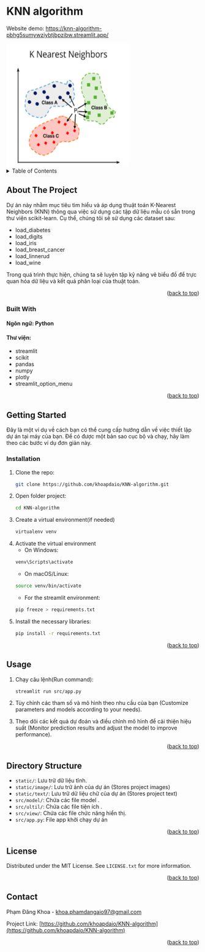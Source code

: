 # KNN algorithm

Website demo: https://knn-algorithm-pbhg5sumywziybtjbpzibw.streamlit.app/

<img alt="img.png" height="320" src="static/images/img.png" width="320" />

<!-- TABLE OF CONTENTS -->
<details>
  <summary>Table of Contents</summary>
  <ol>
    <li>
      <a href="#about the project">About The Project</a>
      <ul>
        <li><a href="#built-with">Built With</a></li>
      </ul>
    </li>
    <li>
      <a href="#getting-started">Getting Started</a>
      <ul>
        <li><a href="#installation">Installation</a></li>
      </ul>
    </li>
    <li><a href="#usage">Usage</a></li>
    <li><a href="#directory_struture">Directory Structure</a></li>
    <li><a href="#license">License</a></li>
    <li><a href="#contact">Contact</a></li>
  </ol>
</details>
<!-- ABOUT THE PROJECT -->

<!-- ABOUT THE PROJECT -->

## About The Project

Dự án này nhằm mục tiêu tìm hiểu và áp dụng thuật toán K-Nearest Neighbors (KNN) thông qua việc sử dụng các tập dữ liệu
mẫu có sẵn trong thư viện scikit-learn. Cụ thể, chúng tôi sẽ sử dụng các dataset sau:

- load_diabetes
- load_digits
- load_iris
- load_breast_cancer
- load_linnerud
- load_wine

Trong quá trình thực hiện, chúng ta sẽ luyện tập kỹ năng vẽ biểu đồ để trực quan hóa dữ liệu và kết quả phân loại của
thuật toán.

<p align="right">(<a href="#readme-top">back to top</a>)</p>

### Built With

#### Ngôn ngữ: Python

#### Thư viện:

- streamlit
- scikit
- pandas
- numpy
- plotly
- streamlit_option_menu

<p align="right">(<a href="#readme-top">back to top</a>)</p>

## Getting Started

Đây là một ví dụ về cách bạn có thể cung cấp hướng dẫn về việc thiết lập dự án tại máy của bạn.
Để có được một bản sao cục bộ và chạy, hãy làm theo các bước ví dụ đơn giản này.

### Installation

1. Clone the repo:
   ```sh
   git clone https://github.com/khoapdaio/KNN-algorithm.git
   ```
2. Open folder project:
   ```sh
   cd KNN-algorithm
   ```
3. Create a virtual environment(if needed)
   ```sh
   virtualenv venv
   ```
4. Activate the virtual environment
    -  On Windows:
    ```bash
    venv\Scripts\activate
    ```
    - On macOS/Linux:
    ```bash
    source venv/bin/activate
    ```
    - For the streamlit environment:
    ```bash
    pip freeze > requirements.txt
    ```
5. Install the necessary libraries:
   ```bash
   pip install -r requirements.txt
   ```
<p align="right">(<a href="#readme-top">back to top</a>)</p>



<!-- USAGE EXAMPLES -->

## Usage

1. Chạy câu lệnh(Run command):
   ```bash
   streamlit run src/app.py
   ```
2. Tùy chỉnh các tham số và mô hình theo nhu cầu của bạn (Customize parameters and models according to your needs). 

3. Theo dõi các kết quả dự đoán và điều chỉnh mô hình để cải thiện hiệu suất (Monitor prediction results and adjust the model to improve performance).

<p align="right">(<a href="#readme-top">back to top</a>)</p>



<!-- ROADMAP -->

## Directory Structure

- `static/`: Lưu trữ dữ liệu tĩnh.
- `static/image/`: Lưu trữ ảnh của dự án (Stores project images)
- `static/text/`: Lưu trữ dữ liệu chữ của dự án (Stores project text)
- `src/model/`: Chứa các file model  .
- `src/ultil/`: Chứa các file tiện ích  .
- `src/view/`: Chứa các file chức năng hiển thị.
- `src/app.py`: File app khởi chạy dự án

<p align="right">(<a href="#readme-top">back to top</a>)</p>


<!-- LICENSE -->

## License

Distributed under the MIT License. See `LICENSE.txt` for more information.

<p align="right">(<a href="#readme-top">back to top</a>)</p>



<!-- CONTACT -->

## Contact

Phạm Đăng Khoa - khoa.phamdangaio97@gmail.com

Project Link: [https://github.com/khoapdaio/KNN-algorithm](https://github.com/khoapdaio/KNN-algorithm)

<p align="right">(<a href="#readme-top">back to top</a>)</p>
